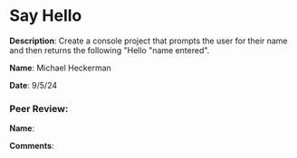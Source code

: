 # Say Hello

**Description**: Create a console project that prompts the user for their name and then returns the following "Hello "name entered".

**Name**: Michael Heckerman

**Date**: 9/5/24

### Peer Review:

**Name**:

**Comments**:

